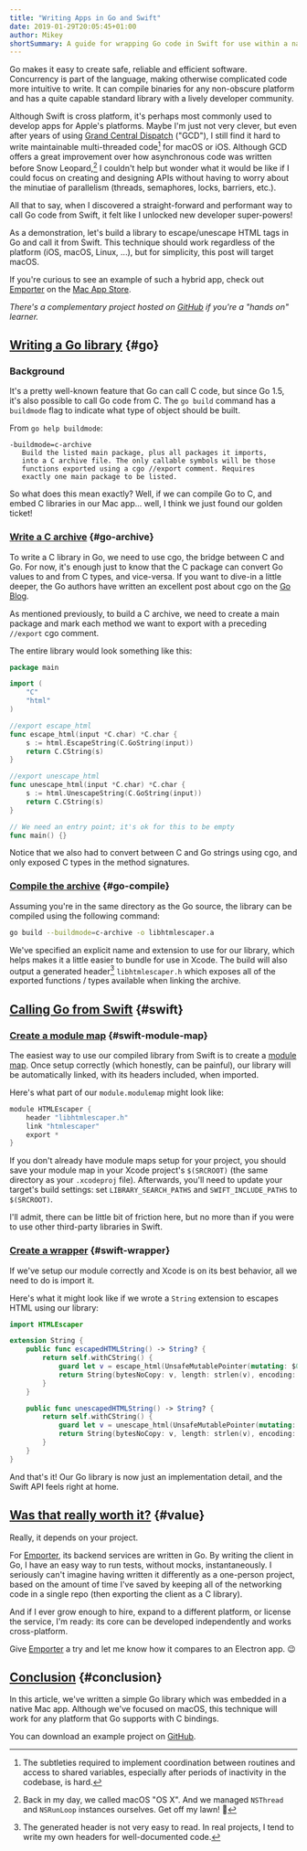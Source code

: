 ```yaml
---
title: "Writing Apps in Go and Swift"
date: 2019-01-29T20:05:45+01:00
author: Mikey
shortSummary: A guide for wrapping Go code in Swift for use within a native macOS or iOS application.
---
```


Go makes it easy to create safe, reliable and efficient software. Concurrency is part of the language, making otherwise complicated code more intuitive to write. It can compile binaries for any non-obscure platform and has a quite capable standard library with a lively developer community.

Although Swift is cross platform, it's perhaps most commonly used to develop apps for Apple's platforms. Maybe I'm just not very clever, but even after years of using [Grand Central Dispatch](https://en.wikipedia.org/wiki/Grand_Central_Dispatch) ("GCD"), I still find it hard to write maintainable multi-threaded code[^1] for macOS or iOS. Although GCD offers a great improvement over how asynchronous code was written before Snow Leopard,[^2] I couldn't help but wonder what it would be like if I could focus on creating and designing APIs without having to worry about the minutiae of parallelism (threads, semaphores, locks, barriers, etc.).

[^1]: The subtleties required to implement coordination between routines and access to shared variables, especially after periods of inactivity in the codebase, is hard.
[^2]: Back in my day, we called macOS "OS X". And we managed `NSThread` and `NSRunLoop` instances ourselves. Get off my lawn! 👴

All that to say, when I discovered a straight-forward and performant way to call Go code from Swift, it felt like I unlocked new developer super-powers!

As a demonstration, let's build a library to escape/unescape HTML tags in Go and call it from Swift. This technique should work regardless of the platform (iOS, macOS, Linux, ...), but for simplicity, this post will target macOS.

If you're curious to see an example of such a hybrid app, check out [Emporter](https://emporter.app) on the [Mac App Store](https://itunes.apple.com/us/app/emporter/id1406832001?mt=12&ls=1).

_There's a complementary project hosted on [GitHub](https://github.com/youngdynasty/go-swift) if you're a "hands on" learner._

## [Writing a Go library](#go) {#go}

### Background

It's a pretty well-known feature that Go can call C code, but since Go 1.5, it's also possible to call Go code from C. The `go build` command has a `buildmode` flag to indicate what type of object should be built.

From `go help buildmode`:

```text
-buildmode=c-archive
   Build the listed main package, plus all packages it imports,
   into a C archive file. The only callable symbols will be those
   functions exported using a cgo //export comment. Requires
   exactly one main package to be listed.
```

So what does this mean exactly? Well, if we can compile Go to C, and embed C libraries in our Mac app... well, I think we just found our golden ticket!

### [Write a C archive](#go-archive) {#go-archive}

To write a C library in Go, we need to use cgo, the bridge between C and Go. For now, it's enough just to know that the C package can convert Go values to and from C types, and vice-versa. If you want to dive-in a little deeper, the Go authors have written an excellent post about cgo on the [Go Blog](https://blog.golang.org/c-go-cgo).

As mentioned previously, to build a C archive, we need to create a main package and mark each method we want to export with a preceding `//export` cgo comment.

The entire library would look something like this:

```go
package main

import (
	"C"
	"html"
)

//export escape_html
func escape_html(input *C.char) *C.char {
	s := html.EscapeString(C.GoString(input))
	return C.CString(s)
}

//export unescape_html
func unescape_html(input *C.char) *C.char {
	s := html.UnescapeString(C.GoString(input))
	return C.CString(s)
}

// We need an entry point; it's ok for this to be empty
func main() {}
```

Notice that we also had to convert between C and Go strings using cgo, and only exposed C types in the method signatures.

### [Compile the archive](#go-compile) {#go-compile}

Assuming you're in the same directory as the Go source, the library can be compiled using the following command:

```bash
go build --buildmode=c-archive -o libhtmlescaper.a
```

We've specified an explicit name and extension to use for our library, which helps makes it a little easier to bundle for use in Xcode. The build will also output a generated header[^3] `libhtmlescaper.h` which exposes all of the exported functions / types available when linking the archive.

[^3]: The generated header is not very easy to read. In real projects, I tend to write my own headers for well-documented code.

## [Calling Go from Swift](#swift) {#swift}

### [Create a module map](#swift-module-map) {#swift-module-map}

The easiest way to use our compiled library from Swift is to create a [module map](https://clang.llvm.org/docs/Modules.html#id21). Once setup correctly (which honestly, can be painful), our library will be automatically linked, with its headers included, when imported.

Here's what part of our `module.modulemap` might look like:

```swift
module HTMLEscaper {
    header "libhtmlescaper.h"
    link "htmlescaper"
    export *
}
```

If you don't already have module maps setup for your project, you should save your module map in your Xcode project's `$(SRCROOT)` (the same directory as your `.xcodeproj` file). Afterwards, you'll need to update your target's build settings: set `LIBRARY_SEARCH_PATHS` and `SWIFT_INCLUDE_PATHS` to `$(SRCROOT)`.

I'll admit, there can be little bit of friction here, but no more than if you were to use other third-party libraries in Swift.

### [Create a wrapper](#swift-wrapper) {#swift-wrapper}

If we've setup our module correctly and Xcode is on its best behavior, all we need to do is import it.

Here's what it might look like if we wrote a `String` extension to escapes HTML using our library:

```swift
import HTMLEscaper

extension String {
    public func escapedHTMLString() -> String? {
        return self.withCString() {
            guard let v = escape_html(UnsafeMutablePointer(mutating: $0)) else { return nil }
            return String(bytesNoCopy: v, length: strlen(v), encoding: .utf8, freeWhenDone: true)
        }
    }

    public func unescapedHTMLString() -> String? {
        return self.withCString() {
            guard let v = unescape_html(UnsafeMutablePointer(mutating: $0)) else { return nil }
            return String(bytesNoCopy: v, length: strlen(v), encoding: .utf8, freeWhenDone: true)
        }
    }
}
```

And that's it! Our Go library is now just an implementation detail, and the Swift API feels right at home.

## [Was that really worth it?](#value) {#value}

Really, it depends on your project.

For [Emporter](https://emporter.app), its backend services are written in Go. By writing the client in Go, I have an easy way to run tests, without mocks, instantaneously. I seriously can't imagine having written it differently as a one-person project, based on the amount of time I've saved by keeping all of the networking code in a single repo (then exporting the client as a C library).

And if I ever grow enough to hire, expand to a different platform, or license the service, I'm ready: its core can be developed independently and works cross-platform.

Give [Emporter](https://emporter.app) a try and let me know how it compares to an Electron app. 😉

## [Conclusion](#conclusion) {#conclusion}

In this article, we've written a simple Go library which was embedded in a native Mac app. Although we've focused on macOS, this technique will work for any platform that Go supports with C bindings.

You can download an example project on [GitHub](https://github.com/youngdynasty/go-swift).

